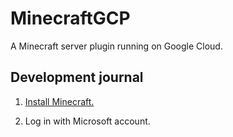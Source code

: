 # MinecraftGCP
A Minecraft server plugin running on Google Cloud.

## Development journal

1. [Install Minecraft.](https://www.minecraft.net/en-us/download)

1. Log in with Microsoft account.
